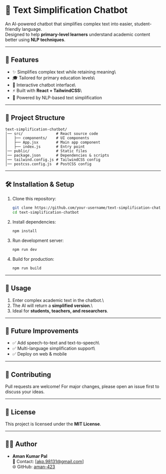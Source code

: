 # 🧠 Text Simplification Chatbot

An AI-powered chatbot that simplifies complex text into easier,
student-friendly language.\
Designed to help **primary-level learners** understand academic content
better using **NLP techniques**.

------------------------------------------------------------------------

## 🚀 Features

-   ✨ Simplifies complex text while retaining meaning\
-   🎓 Tailored for primary education levels\
-   💬 Interactive chatbot interface\
-   ⚡ Built with **React + TailwindCSS**\
-   🤖 Powered by NLP-based text simplification

------------------------------------------------------------------------

## 📂 Project Structure

    text-simplification-chatbot/
    │── src/               # React source code
    │   ├── components/    # UI components
    │   ├── App.jsx        # Main app component
    │   ├── index.js       # Entry point
    │── public/            # Static files
    │── package.json       # Dependencies & scripts
    │── tailwind.config.js # TailwindCSS config
    │── postcss.config.js  # PostCSS config

------------------------------------------------------------------------

## 🛠️ Installation & Setup

1.  Clone this repository:

    ``` bash
    git clone https://github.com/your-username/text-simplification-chatbot.git
    cd text-simplification-chatbot
    ```

2.  Install dependencies:

    ``` bash
    npm install
    ```

3.  Run development server:

    ``` bash
    npm run dev
    ```

4.  Build for production:

    ``` bash
    npm run build
    ```

------------------------------------------------------------------------

## 📖 Usage

1.  Enter complex academic text in the chatbot.\
2.  The AI will return a **simplified version**.\
3.  Ideal for **students, teachers, and researchers**.

------------------------------------------------------------------------

## 🔮 Future Improvements

-   ✅ Add speech-to-text and text-to-speech\
-   ✅ Multi-language simplification support\
-   ✅ Deploy on web & mobile

------------------------------------------------------------------------

## 🤝 Contributing

Pull requests are welcome! For major changes, please open an issue first
to discuss your ideas.

------------------------------------------------------------------------

## 📜 License

This project is licensed under the **MIT License**.

------------------------------------------------------------------------

## 👨‍💻 Author

-   **Aman Kumar Pal**\
    📧 Contact: \[akp.98131@gmail.com\]\
    🌐 GitHub: [aman-423](https://github.com/aman-423)

